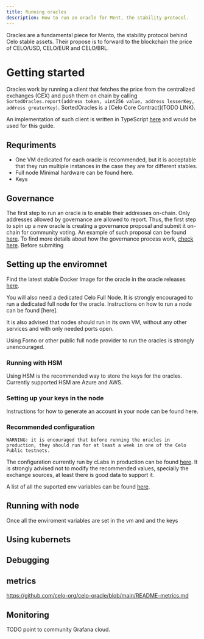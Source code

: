 ```yaml
---
title: Running oracles
description: How to run an oracle for Ment, the stability protocol.
---
```


Oracles are a fundamental piece for Mento, the stability protocol behind Celo stable assets. Their propose is to forward to the blockchain the price of CELO/USD, CELO/EUR and CELO/BRL.

# Getting started

Oracles work by running a client that fetches the price from the centralized exchanges (CEX) and push them on chain by calling `SortedOracles.report(address token, uint256 value, address lesserKey, address greaterKey)`. SortedOracles is a [Celo Core Contract](TODO LINK).

An implementation of such client is written in TypeScript [here](https://github.com/celo-org/celo-oracle) and would be used for this guide.

## Requriments
* One VM dedicated for each oracle is recommended, but it is acceptable that they run multiple instances in the case they are for different stables.
* Full node Minimal hardware can be found here.
* Keys


## Governance

The first step to run an oracle is to enable their addresses on-chain. Only addresses allowed by governance are allowed to report. Thus, the first step to spin up a new oracle is creating a governance proposal and submit it on-chain for community voting. An example of such proposal can be found [here](...). To find more details about how the governance process work, [check here](...). Before submiting 

## Setting up the enviromnet

Find the latest stable Docker Image for the oracle in the oracle releases [here](https://github.com/celo-org/celo-oracle/releases).

You will also need a dedicated Celo Full Node. It is strongly encouraged to run a dedicated full node for the oracle. Instructions on how to run a node can be found [here].

It is also advised that nodes should run in its own VM, without any other services and with only needed ports open.

Using Forno or other public full node provider to run the oracles is strongly unencouraged.



### Running with HSM

Using HSM is the recommended way to store the keys for the oracles. Currently supported HSM are Azure and AWS.

### Setting up your keys in the node

Instructions for how to generate an account in your node can be found here.

### Recommended configuration

`WARNING: it is encouraged that before running the oracles in production, they should run for at least a week in one of the Celo Public testnets.`

The configuration currently run by cLabs in production can be found [here](https://github.com/celo-org/celo-monorepo/tree/master/packages/helm-charts/oracle). It is strongly advised not to modify the recommended values, specially the exchange sources, at least there is good data to support it.

A list of all the suported env variables can be found [here](https://github.com/celo-org/celo-oracle/blob/main/README-config.md).


## Running with node



Once all the enviroment variables are set in the vm and and the keys 


## Using kubernets

## Debugging

## metrics
https://github.com/celo-org/celo-oracle/blob/main/README-metrics.md

## Monitoring

TODO point to community Grafana cloud.
